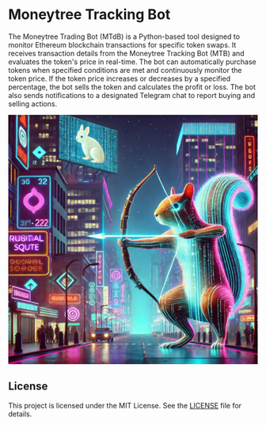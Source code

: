 # Moneytree Tracking Bot

The Moneytree Trading Bot (MTdB) is a Python-based tool designed to monitor Ethereum blockchain transactions for specific token swaps. It receives transaction details from the Moneytree Tracking Bot (MTB) and evaluates the token's price in real-time. The bot can automatically purchase tokens when specified conditions are met and continuously monitor the token price. If the token price increases or decreases by a specified percentage, the bot sells the token and calculates the profit or loss. The bot also sends notifications to a designated Telegram chat to report buying and selling actions.

![MTP](images/MTdB.png)

## License

This project is licensed under the MIT License. See the [LICENSE](LICENSE) file for details.
